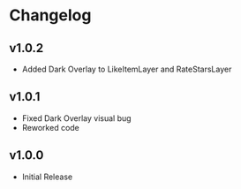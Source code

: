 # Changelog

## v1.0.2

- Added Dark Overlay to LikeItemLayer and RateStarsLayer

## v1.0.1

- Fixed Dark Overlay visual bug
- Reworked code

## v1.0.0

- Initial Release